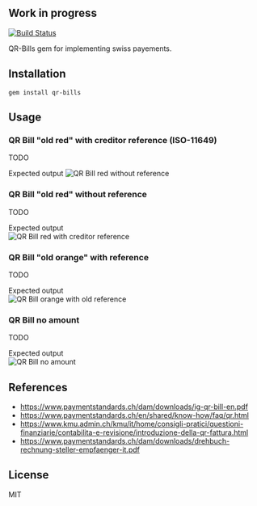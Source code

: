 ## Work in progress

[![Build Status](https://travis-ci.com/damoiser/qr-bills.svg?branch=master)](https://travis-ci.com/damoiser/qr-bills)

QR-Bills gem for implementing swiss payements.


## Installation
```
gem install qr-bills
```

## Usage

### QR Bill "old red" with creditor reference (ISO-11649)
TODO

Expected output 
![QR Bill red without reference](https://github.com/damoiser/qr-bills/blob/master/imgs/qr_bill_red_with_credit_ref.jpeg)


### QR Bill "old red" without reference
TODO

Expected output  
![QR Bill red with creditor reference](https://github.com/damoiser/qr-bills/blob/master/imgs/qr_bill_red_no_ref.jpeg)


### QR Bill "old orange" with reference
TODO

Expected output  
![QR Bill orange with old reference](https://github.com/damoiser/qr-bills/blob/master/imgs/qr_bill_orange_old_ref.jpeg)

### QR Bill no amount
TODO

Expected output  
![QR Bill no amount](https://github.com/damoiser/qr-bills/blob/master/imgs/qr_bill_no_amount.jpeg)

## References
* https://www.paymentstandards.ch/dam/downloads/ig-qr-bill-en.pdf
* https://www.paymentstandards.ch/en/shared/know-how/faq/qr.html
* https://www.kmu.admin.ch/kmu/it/home/consigli-pratici/questioni-finanziarie/contabilita-e-revisione/introduzione-della-qr-fattura.html
* https://www.paymentstandards.ch/dam/downloads/drehbuch-rechnung-steller-empfaenger-it.pdf

## License
MIT